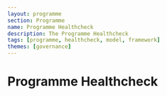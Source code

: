 ```yaml
---
layout: programme
section: Programme
name: Programme Healthcheck
description: The Programme Healthcheck
tags: [programme, healthcheck, model, framework]
themes: [governance]
---
```


# Programme  Healthcheck
